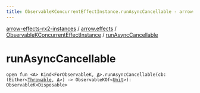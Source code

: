 ```yaml
---
title: ObservableKConcurrentEffectInstance.runAsyncCancellable - arrow-effects-rx2-instances
---
```


[arrow-effects-rx2-instances](../../index.html) / [arrow.effects](../index.html) / [ObservableKConcurrentEffectInstance](index.html) / [runAsyncCancellable](./run-async-cancellable.html)

# runAsyncCancellable

`open fun <A> Kind<ForObservableK, `[`A`](run-async-cancellable.html#A)`>.runAsyncCancellable(cb: (Either<`[`Throwable`](https://kotlinlang.org/api/latest/jvm/stdlib/kotlin/-throwable/index.html)`, `[`A`](run-async-cancellable.html#A)`>) -> ObservableKOf<`[`Unit`](https://kotlinlang.org/api/latest/jvm/stdlib/kotlin/-unit/index.html)`>): ObservableK<Disposable>`